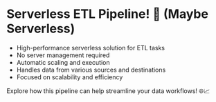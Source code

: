 # Serverless ETL Pipeline! 🚀 (Maybe Serverless)

- High-performance serverless solution for ETL tasks
- No server management required
- Automatic scaling and execution
- Handles data from various sources and destinations
- Focused on scalability and efficiency

Explore how this pipeline can help streamline your data workflows! 🌐📈